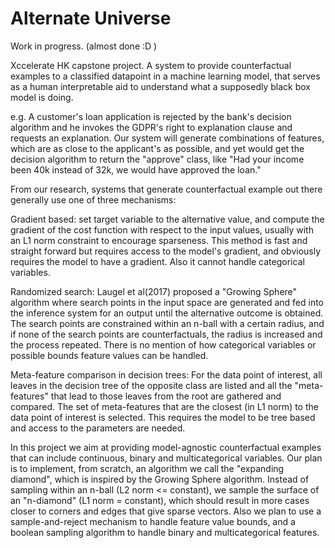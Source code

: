 # Alternate Universe

Work in progress. (almost done :D )

Xccelerate HK capstone project. A system to provide counterfactual examples to a classified datapoint in a machine learning model, that serves as a human interpretable aid to understand what a supposedly black box model is doing.

e.g. A customer's loan application is rejected by the bank's decision algorithm and he invokes the GDPR's right to explanation clause and requests an explanation. Our system will generate combinations of features, which are as close to the applicant's as possible, and yet would get the decision algorithm to return the "approve" class, like "Had your income been 40k instead of 32k, we would have approved the loan."

From our research, systems that generate counterfactual example out there generally use one of three mechanisms:

Gradient based: set target variable to the alternative value, and compute the gradient of the cost function with respect to the input values, usually with an L1 norm constraint to encourage sparseness. This method is fast and straight forward but requires access to the model's gradient, and obviously requires the model to have a gradient. Also it cannot handle categorical variables.

Randomized search: Laugel et al(2017) proposed a "Growing Sphere" algorithm where search points in the input space are generated and fed into the inference system for an output until the alternative outcome is obtained. The search points are constrained within an n-ball with a certain radius, and if none of the search points are counterfactuals, the radius is increased and the process repeated. There is no mention of how categorical variables or possible bounds feature values can be handled.

Meta-feature comparison in decision trees: For the data point of interest, all leaves in the decision tree of the opposite class are listed and all the "meta-features" that lead to those leaves from the root are gathered and compared. The set of meta-features that are the closest (in L1 norm) to the data point of interest is selected. This requires the model to be tree based and access to the parameters are needed.

In this project we aim at providing model-agnostic counterfactual examples that can include continuous, binary and multicategorical variables. Our plan is to implement, from scratch, an algorithm we call the "expanding diamond", which is inspired by the Growing Sphere algorithm. Instead of sampling within an n-ball (L2 norm <= constant), we sample the surface of an "n-diamond" (L1 norm = constant), which should result in more cases closer to corners and edges that give sparse vectors. Also we plan to use a sample-and-reject mechanism to handle feature value bounds, and a boolean sampling algorithm to handle binary and multicategorical features.
